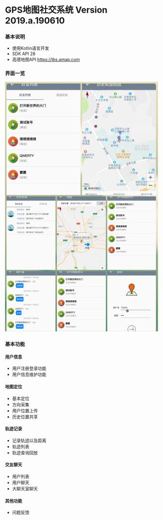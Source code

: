 # GPS地图社交系统 Version 2019.a.190610

### 基本说明
* 使用Kotlin语言开发
* SDK API 28
* 高德地图API
https://lbs.amap.com

### 界面一览

![](demo.png)

### 基本功能

#### 用户信息
* 用户注册登录功能
* 用户信息维护功能

#### 地图定位
* 基本定位
* 方向采集
* 用户位置上传
* 历史位置共享

#### 轨迹记录
* 记录轨迹以及距离
* 轨迹列表
* 轨迹查询回放

#### 交友聊天
* 用户列表
* 用户聊天
* 大聊天室聊天

#### 其他功能
* 问题反馈
